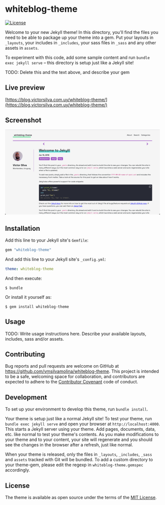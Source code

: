 # whiteblog-theme

[![License](http://img.shields.io/:license-mit-blue.svg)](http://doge.mit-license.org)

Welcome to your new Jekyll theme! In this directory, you'll find the files you need to be able to package up your theme into a gem. Put your layouts in `_layouts`, your includes in `_includes`, your sass files in `_sass` and any other assets in `assets`.

To experiment with this code, add some sample content and run `bundle exec jekyll serve` – this directory is setup just like a Jekyll site!

TODO: Delete this and the text above, and describe your gem

## Live preview

[https://blog.victorsilva.com.uy/whiteblog-theme/](https://blog.victorsilva.com.uy/whiteblog-theme/)

## Screenshot

![Screenshot of whiteblog-theme](https://raw.githubusercontent.com/vmsilvamolina/whiteblog-theme/master/screenshot.png)

## Installation

Add this line to your Jekyll site's `Gemfile`:

```ruby
gem "whiteblog-theme"
```

And add this line to your Jekyll site's `_config.yml`:

```yaml
theme: whiteblog-theme
```

And then execute:

    $ bundle

Or install it yourself as:

    $ gem install whiteblog-theme

## Usage

TODO: Write usage instructions here. Describe your available layouts, includes, sass and/or assets.

## Contributing

Bug reports and pull requests are welcome on GitHub at https://github.com/vmsilvamolina/whiteblog-theme. This project is intended to be a safe, welcoming space for collaboration, and contributors are expected to adhere to the [Contributor Covenant](http://contributor-covenant.org) code of conduct.

## Development

To set up your environment to develop this theme, run `bundle install`.

Your theme is setup just like a normal Jekyll site! To test your theme, run `bundle exec jekyll serve` and open your browser at `http://localhost:4000`. This starts a Jekyll server using your theme. Add pages, documents, data, etc. like normal to test your theme's contents. As you make modifications to your theme and to your content, your site will regenerate and you should see the changes in the browser after a refresh, just like normal.

When your theme is released, only the files in `_layouts`, `_includes`, `_sass` and `assets` tracked with Git will be bundled.
To add a custom directory to your theme-gem, please edit the regexp in `whiteblog-theme.gemspec` accordingly.

## License

The theme is available as open source under the terms of the [MIT License](https://opensource.org/licenses/MIT).